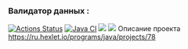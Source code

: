 ### Валидатор данных :
[![Actions Status](https://github.com/adm1341/java-project-lvl3/workflows/hexlet-check/badge.svg)](https://github.com/adm1341/java-project-lvl3/actions)
[![Java CI](https://github.com/adm1341/java-project-lvl3/actions/workflows/main.yml/badge.svg)](https://github.com/adm1341/java-project-lvl3/actions/workflows/main.yml)
<a href="https://codeclimate.com/github/adm1341/java-project-lvl3/maintainability"><img src="https://api.codeclimate.com/v1/badges/0a9f223dc5285f500466/maintainability" /></a>
<a href="https://codeclimate.com/github/adm1341/java-project-lvl3/test_coverage"><img src="https://api.codeclimate.com/v1/badges/0a9f223dc5285f500466/test_coverage" /></a>
Описание проекта https://ru.hexlet.io/programs/java/projects/78
